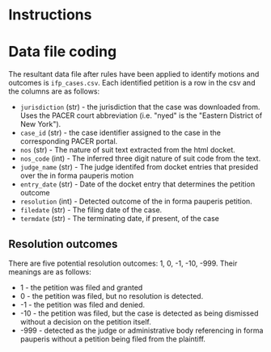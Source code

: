 # Instructions


# Data file coding

The resultant data file after rules have been applied to identify motions and outcomes is
`ifp_cases.csv`. Each identified petition is a row in the csv and the columns are as follows:

* `jurisdiction` (str) - the jurisdiction that the case was downloaded from. Uses the PACER court
  abbreviation (i.e. "nyed" is the "Eastern District of New York").
* `case_id` (str) - the case identifier assigned to the case in the corresponding PACER portal.
* `nos` (str) - The nature of suit text extracted from the html docket. 
* `nos_code` (int) - The inferred three digit nature of suit code from the text. 
* `judge_name` (str) - The judge identifed from docket entries that presided over the in forma
  pauperis motion
* `entry_date` (str) - Date of the docket entry that determines the petition outcome
* `resolution` (int) - Detected outcome of the in forma pauperis petition.
* `filedate` (str) - The filing date of the case.
* `termdate` (str) - The terminating date, if present, of the case

## Resolution outcomes 

There are five potential resolution outcomes: 1, 0, -1, -10, -999. Their meanings are as follows:

* 1 - the petition was filed and granted
* 0 - the petition was filed, but no resolution is detected.
* -1 - the petition was filed and denied. 
* -10 - the petition was filed, but the case is detected as being dismissed without a decision on
  the petition itself. 
* -999 - detected as the judge or administrative body referencing in forma pauperis without a
  petition being filed from the plaintiff.
